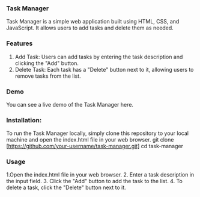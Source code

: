 ### Task Manager
Task Manager is a simple web application built using HTML, CSS, and JavaScript. It allows users to add tasks and delete them as needed.

### Features
1. Add Task: Users can add tasks by entering the task description and clicking the "Add" button.
2. Delete Task: Each task has a "Delete" button next to it, allowing users to remove tasks from the list.

### Demo
You can see a live demo of the Task Manager here.

### Installation:
To run the Task Manager locally, simply clone this repository to your local machine and open the index.html file in your web browser.
git clone [https://github.com/your-username/task-manager.git]
cd task-manager

### Usage
1.Open the index.html file in your web browser.
2. Enter a task description in the input field.
3. Click the "Add" button to add the task to the list.
4. To delete a task, click the "Delete" button next to it.
